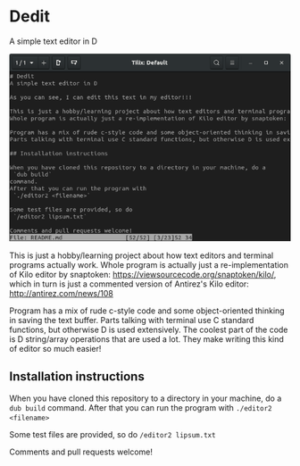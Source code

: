 # Dedit
A simple text editor in D

![dEdit editor open in terminal showing this same README file](Screenshot.png "dEdit editor")

This is just a hobby/learning project about how text editors and terminal programs actually work.
Whole program is actually just a re-implementation of Kilo editor by snaptoken: https://viewsourcecode.org/snaptoken/kilo/, which in turn is just a commented version of Antirez's Kilo editor: http://antirez.com/news/108

Program has a mix of rude c-style code and some object-oriented thinking in saving the text buffer.
Parts talking with terminal use C standard functions, but otherwise D is used extensively. The coolest part of the code is D string/array operations that are used a lot. They make writing this kind of editor so much easier!

## Installation instructions

When you have cloned this repository to a directory in your machine, do a 
 `dub build`
command.
After that you can run the program with
 `./editor2 <filename>`

Some test files are provided, so do
 `/editor2 lipsum.txt`
 
Comments and pull requests welcome!
